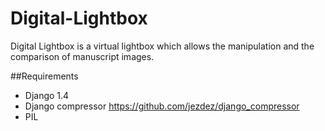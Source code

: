 Digital-Lightbox
================

Digital Lightbox is a virtual lightbox which allows the manipulation and the comparison of manuscript images.

##Requirements
  - Django 1.4
  - Django compressor https://github.com/jezdez/django_compressor
  - PIL

